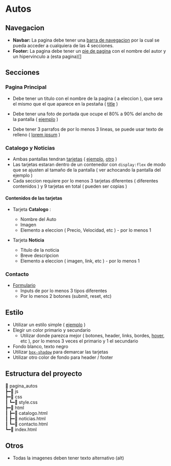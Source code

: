 # Autos

## Navegacion

- **Navbar:** La pagina debe tener una [barra de navegacion](https://www.w3schools.com/css/css_navbar.asp) por la cual se pueda acceder a cualquiera de las 4 secciones.
- **Footer:** La pagina debe tener un [pie de pagina](https://www.w3schools.com/tags/tag_footer.asp) con el nombre del autor y un hipervinculo a (esta pagina)[]

## Secciones

### Pagina Principal

- Debe tener un titulo con el nombre de la pagina ( a eleccion ), que sera el mismo que el que aparece en la pestaña ( [title](https://www.w3schools.com/tags/tag_title.asp) )

- Debe tener una foto de portada que ocupe el 80% a 90% del ancho de la pantalla ( [ejemplo](https://www.porsche.com/middle-east/) )

- Debe tener 3 parrafos de por lo menos 3 lineas, se puede usar texto de relleno ( [lorem ipsum](https://docs.emmet.io/abbreviations/lorem-ipsum/) )

### Catalogo y Noticias

- Ambas pantallas tendran [tarjetas](https://www.w3schools.com/w3css/w3css_cards.asp) ( [ejemplo](https://nicolasezequielzulaicarivera.github.io/projects.html), [otro](https://material.io/components/cards#behavior) )
- Las tarjetas estaran dentro de un contenedor con `display:flex` de modo que se ajusten al tamaño de la pantalla ( ver achocando la pantalla del ejemplo )
- Cada seccion requiere por lo menos 3 tarjetas diferentes ( diferentes contenidos ) y 9 tarjetas en total ( pueden ser copias )


#### Contenidos de las tarjetas

- Tarjeta **Catalogo** : 
  - Nombre del Auto
  - Imagen
  - Elemento a eleccion ( Precio, Velocidad, etc ) - por lo menos 1

- Tarjeta **Noticia**
  - Titulo de la noticia
  - Breve descripcion
  - Elemento a eleccion ( imagen, link, etc ) - por lo menos 1

### Contacto

- [Formulario](https://www.w3schools.com/html/html_forms.asp)
  - Inputs de por lo menos 3 tipos diferentes
  - Por lo menos 2 botones (submit, reset, etc)

## Estilo

- Utilizar un estilo simple ( [ejemplo](https://blog.hubspot.com/marketing/examples-brand-style-guides) )
- Elegir un color primario y secundario
  - Utilizar donde parezca mejor ( botones, header, links, bordes, [hover](https://www.w3schools.com/csSref/sel_hover.asp), etc ), por lo menos 3 veces el primario y 1 el secundario
- Fondo blanco, texto negro
- Utilizar [`box-shadow`](https://www.w3schools.com/cssref/css3_pr_box-shadow.asp) para demarcar las tarjetas
- Utilizar otro color de fondo para header / footer

## Estructura del proyecto

📂 pagina_autos         \
 ┣━📂 js                \
 ┣━📂 css               \
 ┃ ┗━📄 style.css       \
 ┣━📂 html              \
 ┃ ┣━📄 catalogo.html   \
 ┃ ┣━📄 noticias.html   \
 ┃ ┗━📄 contacto.html   \
 ┗━📄 index.html
 
 ## Otros
 
 - Todas la imagenes deben tener texto alternativo (alt)

 
 
